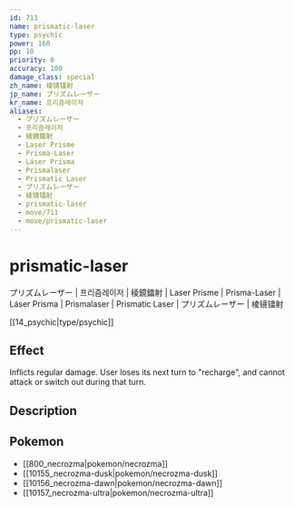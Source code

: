```yaml
---
id: 711
name: prismatic-laser
type: psychic
power: 160
pp: 10
priority: 0
accuracy: 100
damage_class: special
zh_name: 棱镜镭射
jp_name: プリズムレーザー
kr_name: 프리즘레이저
aliases:
  - プリズムレーザー
  - 프리즘레이저
  - 稜鏡鐳射
  - Laser Prisme
  - Prisma-Laser
  - Láser Prisma
  - Prismalaser
  - Prismatic Laser
  - プリズムレーザー
  - 棱镜镭射
  - prismatic-laser
  - move/711
  - move/prismatic-laser
---
```

# prismatic-laser
    
プリズムレーザー | 프리즘레이저 | 稜鏡鐳射 | Laser Prisme | Prisma-Laser | Láser Prisma | Prismalaser | Prismatic Laser | プリズムレーザー | 棱镜镭射

[[14_psychic|type/psychic]]

## Effect

Inflicts regular damage.  User loses its next turn to "recharge", and cannot attack or switch out during that turn.

## Description



## Pokemon

- [[800_necrozma|pokemon/necrozma]]
- [[10155_necrozma-dusk|pokemon/necrozma-dusk]]
- [[10156_necrozma-dawn|pokemon/necrozma-dawn]]
- [[10157_necrozma-ultra|pokemon/necrozma-ultra]]

